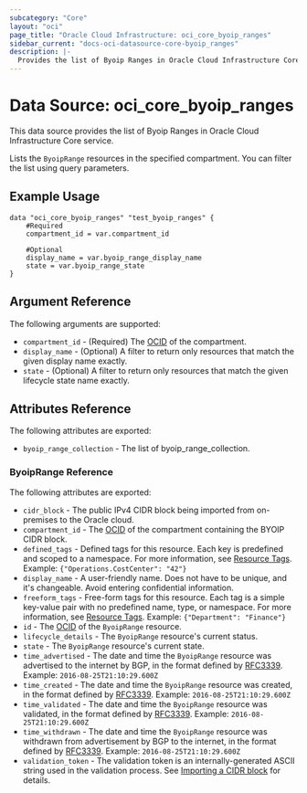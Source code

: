 ```yaml
---
subcategory: "Core"
layout: "oci"
page_title: "Oracle Cloud Infrastructure: oci_core_byoip_ranges"
sidebar_current: "docs-oci-datasource-core-byoip_ranges"
description: |-
  Provides the list of Byoip Ranges in Oracle Cloud Infrastructure Core service
---
```


# Data Source: oci_core_byoip_ranges
This data source provides the list of Byoip Ranges in Oracle Cloud Infrastructure Core service.

Lists the `ByoipRange` resources in the specified compartment.
You can filter the list using query parameters.


## Example Usage

```hcl
data "oci_core_byoip_ranges" "test_byoip_ranges" {
	#Required
	compartment_id = var.compartment_id

	#Optional
	display_name = var.byoip_range_display_name
	state = var.byoip_range_state
}
```

## Argument Reference

The following arguments are supported:

* `compartment_id` - (Required) The [OCID](https://docs.cloud.oracle.com/iaas/Content/General/Concepts/identifiers.htm) of the compartment.
* `display_name` - (Optional) A filter to return only resources that match the given display name exactly. 
* `state` - (Optional) A filter to return only resources that match the given lifecycle state name exactly. 


## Attributes Reference

The following attributes are exported:

* `byoip_range_collection` - The list of byoip_range_collection.

### ByoipRange Reference

The following attributes are exported:

* `cidr_block` - The public IPv4 CIDR block being imported from on-premises to the Oracle cloud.
* `compartment_id` - The [OCID](https://docs.cloud.oracle.com/iaas/Content/General/Concepts/identifiers.htm) of the compartment containing the BYOIP CIDR block. 
* `defined_tags` - Defined tags for this resource. Each key is predefined and scoped to a namespace. For more information, see [Resource Tags](https://docs.cloud.oracle.com/iaas/Content/General/Concepts/resourcetags.htm).  Example: `{"Operations.CostCenter": "42"}` 
* `display_name` - A user-friendly name. Does not have to be unique, and it's changeable. Avoid entering confidential information. 
* `freeform_tags` - Free-form tags for this resource. Each tag is a simple key-value pair with no predefined name, type, or namespace. For more information, see [Resource Tags](https://docs.cloud.oracle.com/iaas/Content/General/Concepts/resourcetags.htm).  Example: `{"Department": "Finance"}` 
* `id` - The [OCID](https://docs.cloud.oracle.com/iaas/Content/General/Concepts/identifiers.htm) of the `ByoipRange` resource.
* `lifecycle_details` - The `ByoipRange` resource's current status.
* `state` - The `ByoipRange` resource's current state.
* `time_advertised` - The date and time the `ByoipRange` resource was advertised to the internet by BGP, in the format defined by [RFC3339](https://tools.ietf.org/html/rfc3339).  Example: `2016-08-25T21:10:29.600Z` 
* `time_created` - The date and time the `ByoipRange` resource was created, in the format defined by [RFC3339](https://tools.ietf.org/html/rfc3339).  Example: `2016-08-25T21:10:29.600Z` 
* `time_validated` - The date and time the `ByoipRange` resource was validated, in the format defined by [RFC3339](https://tools.ietf.org/html/rfc3339).  Example: `2016-08-25T21:10:29.600Z` 
* `time_withdrawn` - The date and time the `ByoipRange` resource was withdrawn from advertisement by BGP to the internet, in the format defined by [RFC3339](https://tools.ietf.org/html/rfc3339).  Example: `2016-08-25T21:10:29.600Z` 
* `validation_token` - The validation token is an internally-generated ASCII string used in the validation process. See [Importing a CIDR block](https://docs.cloud.oracle.com/iaas/Content/Network/Concepts/BYOIP.htm#import_cidr) for details.


